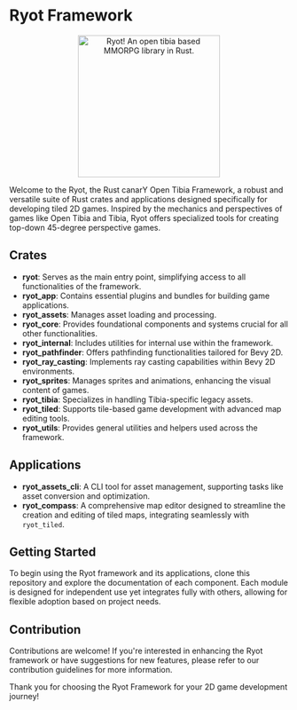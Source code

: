 # Ryot Framework

<div style="text-align: center;">
<img src="https://raw.githubusercontent.com/opentibiabr/Ryot/ae87fdf207d540c901c9c03bb6bbdd0abb8027e4/ryot_compass/assets/ryot_mascot.png" width="256" height="256"  alt="Ryot! An open tibia based MMORPG library in Rust."/>
</div>

Welcome to the Ryot, the Rust canarY Open Tibia Framework, a robust and versatile suite of Rust crates and applications designed specifically for
developing tiled 2D games.
Inspired by the mechanics and perspectives of games like Open Tibia and Tibia, Ryot offers specialized tools for
creating top-down 45-degree perspective games.

## Crates

- **ryot**: Serves as the main entry point, simplifying access to all functionalities of the framework.
- **ryot_app**: Contains essential plugins and bundles for building game applications.
- **ryot_assets**: Manages asset loading and processing.
- **ryot_core**: Provides foundational components and systems crucial for all other functionalities.
- **ryot_internal**: Includes utilities for internal use within the framework.
- **ryot_pathfinder**: Offers pathfinding functionalities tailored for Bevy 2D.
- **ryot_ray_casting**: Implements ray casting capabilities within Bevy 2D environments.
- **ryot_sprites**: Manages sprites and animations, enhancing the visual content of games.
- **ryot_tibia**: Specializes in handling Tibia-specific legacy assets.
- **ryot_tiled**: Supports tile-based game development with advanced map editing tools.
- **ryot_utils**: Provides general utilities and helpers used across the framework.

## Applications

- **ryot_assets_cli**: A CLI tool for asset management, supporting tasks like asset conversion and optimization.
- **ryot_compass**: A comprehensive map editor designed to streamline the creation and editing of tiled maps,
  integrating seamlessly with `ryot_tiled`.

## Getting Started

To begin using the Ryot framework and its applications, clone this repository and explore the documentation of each
component. Each module is designed for independent use yet integrates fully with others, allowing for flexible adoption
based on project needs.

## Contribution

Contributions are welcome! If you're interested in enhancing the Ryot framework or have suggestions for new features,
please refer to our contribution guidelines for more information.

Thank you for choosing the Ryot Framework for your 2D game development journey!

